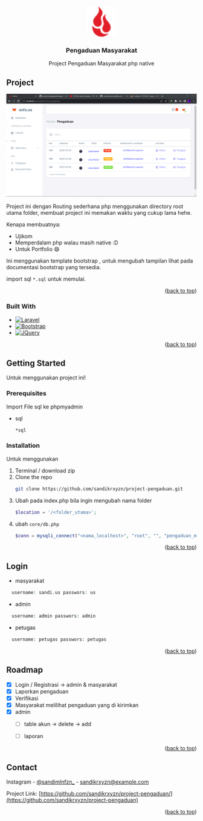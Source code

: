 
<a name="readme-top"></a>



<!-- PROJECT LOGO -->
<br />
<div align="center">
  <a href="https://github.com/othneildrew/Best-README-Template">
    <img src="assets/svg/favicon.svg" alt="Logo" width="80" height="80">
  </a>

  <h3 align="center">Pengaduan Masyarakat</h3>

  <p align="center">
    Project Pengaduan Masyarakat php native
  </p>
</div>



<!-- TABLE OF CONTENTS -->


<!-- ABOUT THE PROJECT -->
## Project

[![Product Name Screen Shot][product-screenshot]](https://example.com)

Project ini dengan Routing sederhana php menggunakan directory root utama folder, membuat project ini memakan waktu yang cukup lama hehe.

Kenapa membuatnya:
* Ujikom
* Memperdalam php walau masih native :D
* Untuk Portfolio :smile:

Ini menggunakan template bootstrap , untuk mengubah tampilan lihat pada documentasi bootstrap yang tersedia.

import sql `*.sql` untuk memulai.

<p align="right">(<a href="#readme-top">back to top</a>)</p>


### Built With

* [![Laravel][Laravel.com]][Laravel-url]
* [![Bootstrap][Bootstrap.com]][Bootstrap-url]
* [![JQuery][JQuery.com]][JQuery-url]

<p align="right">(<a href="#readme-top">back to top</a>)</p>



<!-- GETTING STARTED -->
## Getting Started

Untuk menggunakan project ini!

### Prerequisites

Import File sql ke phpmyadmin
* sql
  ```sh
  *sql
  ```

### Installation

Untuk menggunakan

1. Terminal / download zip
2. Clone the repo
   ```sh
   git clone https://github.com/sandikrxyzn/project-pengaduan.git
   ```
3. Ubah pada index.php bila ingin mengubah nama folder
   ```php
   $location = '/<folder_utama>';
   ```
4. ubah  `core/db.php`
   ```php
   $conn = mysqli_connect("<nama_localhost>", "root", "", "pengaduan_masyarakatt");
   ```

<p align="right">(<a href="#readme-top">back to top</a>)</p>


## Login 
* masyarakat
 ```php
   username: sandi.us passwors: us
 ```
* admin
 ```php
   username: admin passwors: admin
 ```
* petugas
 ```php
   username: petugas passwors: petugas
 ```
<p align="right">(<a href="#readme-top">back to top</a>)</p>

<!-- ROADMAP -->
## Roadmap

- [x] Login / Registrasi -> admin & masyarakat
- [x] Laporkan pengaduan
- [x] Verifikasi
- [x] Masyarakat melilihat pengaduan yang di kirimkan 
- [x] admin
    - [ ] table akun -> delete -> add
    - [ ] laporan


<p align="right">(<a href="#readme-top">back to top</a>)</p>



<!-- CONTACT -->
## Contact

Instagram - [@sandimlnfzn_](https://instagram.com/sandikrxyzn) - sandikrxyzn@example.com

Project Link: [https://github.com/sandikrxyzn/project-pengaduan/](https://github.com/sandikrxyzn/project-pengaduan)

<p align="right">(<a href="#readme-top">back to top</a>)</p>



<!-- MARKDOWN LINKS & IMAGES -->
[Laravel.com]: https://img.shields.io/badge/PHP-777BB4?style=for-the-badge&logo=php&logoColor=white
[Laravel-url]: https://laravel.com
[JQuery.com]: https://img.shields.io/badge/MySQL-005C84?style=for-the-badge&logo=mysql&logoColor=white
[JQuery-url]: https://jquery.com 
[Bootstrap.com]: https://img.shields.io/badge/Bootstrap-563D7C?style=for-the-badge&logo=bootstrap&logoColor=white
[Bootstrap-url]: https://getbootstrap.com
[product-screenshot]: images/enam.png
